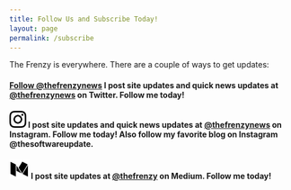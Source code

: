 ```yaml
---
title: Follow Us and Subscribe Today!
layout: page
permalink: /subscribe
---
```


The Frenzy is everywhere. There are a couple of ways to get updates:

#### <a href="https://twitter.com/thefrenzynews" class="twitter-follow-button" data-show-count="false">Follow @thefrenzynews</a><script async src="//platform.twitter.com/widgets.js" charset="utf-8"></script> I post site updates and quick news updates at [**@thefrenzynews**](https://www.twitter.com/thefrenzynews/) on Twitter. Follow me today!


#### <a href="https://www.instagram.com/thefrenzynews/"><img class="alignright" title="Instagram Logo" src="/images/instagram-logo-bw.png" alt="Instagram Logo" width="30" height="30" /></a> I post site updates and quick news updates at [**@thefrenzynews**](https://www.instagram.com/thefrenzynews/) on Instagram. Follow me today! Also follow my favorite blog on Instagram @thesoftwareupdate.

#### <a href="https://medium.com/@thefrenzy"><img class="alignright" title="Medium Logo" src="/images/medium-logo-bw.png" alt="Medium Logo" width="35" height="35" /></a> I post site updates at [**@thefrenzy**](https://medium.com/@thefrenzy) on Medium. Follow me today!
